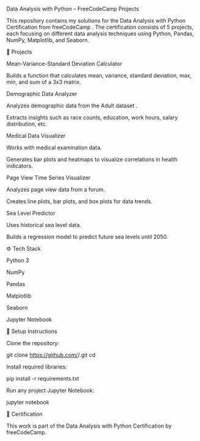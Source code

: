 Data Analysis with Python – FreeCodeCamp Projects

This repository contains my solutions for the Data Analysis with Python Certification from freeCodeCamp
.
The certification consists of 5 projects, each focusing on different data analysis techniques using Python, Pandas, NumPy, Matplotlib, and Seaborn.

📌 Projects

Mean-Variance-Standard Deviation Calculator

Builds a function that calculates mean, variance, standard deviation, max, min, and sum of a 3x3 matrix.

Demographic Data Analyzer

Analyzes demographic data from the Adult dataset
.

Extracts insights such as race counts, education, work hours, salary distribution, etc.

Medical Data Visualizer

Works with medical examination data.

Generates bar plots and heatmaps to visualize correlations in health indicators.

Page View Time Series Visualizer

Analyzes page view data from a forum.

Creates line plots, bar plots, and box plots for data trends.

Sea Level Predictor

Uses historical sea level data.

Builds a regression model to predict future sea levels until 2050.

⚙️ Tech Stack

Python 3

NumPy

Pandas

Matplotlib

Seaborn

Jupyter Notebook

🚀 Setup Instructions

Clone the repository:

git clone https://github.com/<your-username>/<repo-name>.git
cd <repo-name>


Install required libraries:

pip install -r requirements.txt


Run any project Jupyter Notebook:

jupyter notebook

📜 Certification

This work is part of the Data Analysis with Python Certification
 by freeCodeCamp.
